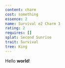 ```yaml
---
content: charm
cost: something
essence: 2
name: Survival e2 Charm 3
rating: 2
requires: []
splat: Second Sunrise
trait: Survival
tree: King
---
```


Hello **world**!

